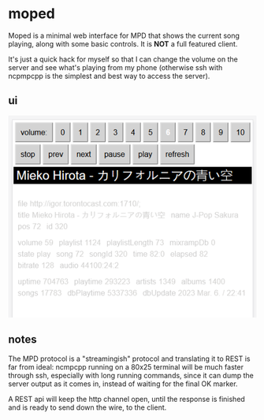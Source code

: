 # moped

Moped is a minimal web interface for MPD that shows the current song playing,
along with some basic controls. It is **NOT** a full featured client.

It's just a quick hack for myself so that I can change the volume
on the server and see what's playing from my phone (otherwise ssh
with ncpmpcpp is the simplest and best way to access the server).

## ui

![screenshot](./docs/1678283224-firefox_8nDNQx4zUL.png)

## notes

The MPD protocol is a "streamingish" protocol and translating it to REST
is far from ideal: ncmpcpp running on a 80x25 terminal will be much faster
through ssh, especially with long running commands, since it can dump
the server output as it comes in, instead of waiting for the final OK
marker.

A REST api will keep the http channel open, until the response is finished
and is ready to send down the wire, to the client.
